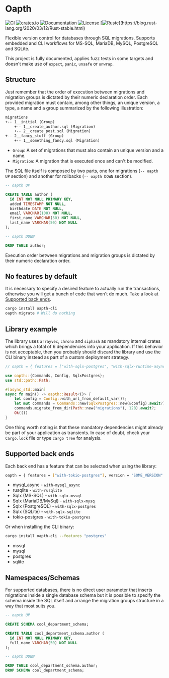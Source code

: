 # Oapth 

[![CI](https://github.com/c410-f3r/oapth/workflows/Tests/badge.svg)](https://github.com/c410-f3r/oapth/actions?query=workflow%3ATests)
[![crates.io](https://img.shields.io/crates/v/oapth.svg)](https://crates.io/crates/oapth)
[![Documentation](https://docs.rs/oapth/badge.svg)](https://docs.rs/oapth)
[![License](https://img.shields.io/badge/license-APACHE2-blue.svg)](./LICENSE)
[![Rustc](https://img.shields.io/badge/rustc-stable-lightgray")](https://blog.rust-lang.org/2020/03/12/Rust-stable.html)

Flexible version control for databases through SQL migrations. Supports embedded and CLI workflows for MS-SQL, MariaDB, MySQL, PostgreSQL and SQLite.

This project is fully documented, applies fuzz tests in some targets and doesn't make use of `expect`, `panic`, `unsafe` or `unwrap`.

## Structure
 Just remember that the order of execution between migrations and migration groups is dictated by their numeric declaration order.
Each provided migration must contain, among other things, an unique version, a type, a name and a group summarized by the following illustration:

```txt
migrations
+-- 1__initial (Group)
    +-- 1__create_author.sql (Migration)
    +-- 2__create_post.sql (Migration)
+-- 2__fancy_stuff (Group)
    +-- 1__something_fancy.sql (Migration)
```

* `Group`: A set of migrations that must also contain an unique version and a name.
* `Migration`: A migration that is executed once and can't be modified.

The SQL file itself is composed by two parts, one for migrations (`-- oapth UP` section) and another for rollbacks (`-- oapth DOWN` section).

```sql
-- oapth UP

CREATE TABLE author (
  id INT NOT NULL PRIMARY KEY,
  added TIMESTAMP NOT NULL,
  birthdate DATE NOT NULL,
  email VARCHAR(100) NOT NULL,
  first_name VARCHAR(50) NOT NULL,
  last_name VARCHAR(50) NOT NULL
);

-- oapth DOWN

DROP TABLE author;
```

Execution order between migrations and migration groups is dictated by their numeric declaration order.

## No features by default

It is necessary to specify a desired feature to actually run the transactions, otherwise you will get a bunch of code that won't do much. Take a look at [Supported back ends](oapth#supported-back-ends).

```bash
cargo install oapth-cli
oapth migrate # Will do nothing
```

## Library example

The library uses `arrayvec`, `chrono` and `siphash` as mandatory internal crates which brings a total of 6 dependencies into your application. If this behavior is not acceptable, then you probably should discard the library and use the CLI binary instead as part of a custom deployment strategy.

```rust
// oapth = { features = ["with-sqlx-postgres", "with-sqlx-runtime-async-std"], version = "SOME_VERSION" }

use oapth::{Commands, Config, SqlxPostgres};
use std::path::Path;

#[async_std::main]
async fn main() -> oapth::Result<()> {
    let config = Config::with_url_from_default_var()?;
    let mut commands = Commands::new(SqlxPostgres::new(&config).await?);
    commands.migrate_from_dir(Path::new("migrations"), 128).await?;
    Ok(())
}
```

One thing worth noting is that these mandatory dependencies might already be part of your application as transients. In case of doubt, check your `Cargo.lock` file or type `cargo tree` for analysis.

## Supported back ends

Each back end has a feature that can be selected when using the library:

```bash
oapth = { features = ["with-tokio-postgres"], version = "SOME_VERSION" }
```

- mysql_async - `with-mysql_async`
- rusqlite - `with-rusqlite`
- Sqlx (MS-SQL) - `with-sqlx-mssql`
- Sqlx (MariaDB/MySql) - `with-sqlx-mysq`
- Sqlx (PostgreSQL) - `with-sqlx-postgres`
- Sqlx (SQLite) - `with-sqlx-sqlite`
- tokio-postgres - `with-tokio-postgres`

Or when installing the CLI binary:

```bash
cargo install oapth-cli --features "postgres"
```

- mssql
- mysql
- postgres
- sqlite

## Namespaces/Schemas

For supported databases, there is no direct user parameter that inserts migrations inside a single database schema but it is possible to specify the schema inside the SQL itself and arrange the migration groups structure in a way that most suits you.

```sql
-- oapth UP

CREATE SCHEMA cool_department_schema;

CREATE TABLE cool_department_schema.author (
  id INT NOT NULL PRIMARY KEY,
  full_name VARCHAR(50) NOT NULL
);

-- oapth DOWN

DROP TABLE cool_department_schema.author;
DROP SCHEMA cool_department_schema;
```
